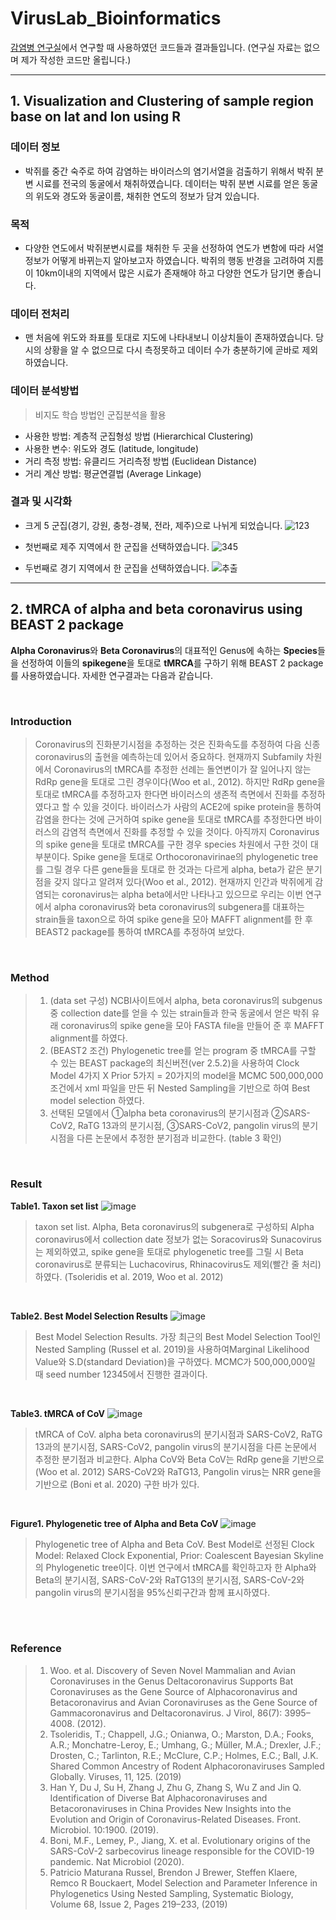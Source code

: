 VirusLab_Bioinformatics
====================================

[감염병 연구실](http://www.msk.or.kr/webzine/201906/html/03.html)에서 연구할 때 사용하였던 코드들과 결과들입니다. (연구실 자료는 없으며 제가 작성한 코드만 올립니다.)

---------------------------------------------------------

 ## 1. Visualization and Clustering of sample region base on lat and lon using R


### 데이터 정보
- 박쥐를 중간 숙주로 하여 감염하는 바이러스의 염기서열을 검출하기 위해서 박쥐 분변 시료를 전국의 동굴에서 채취하였습니다. 데이터는 박쥐 분변 시료를 얻은 동굴의 위도와 경도와 동굴이름, 채취한 연도의 정보가 담겨 있습니다.

### 목적
- 다양한 연도에서 박쥐분변시료를 채취한 두 곳을 선정하여 연도가 변함에 따라 서열정보가 어떻게 바뀌는지 알아보고자 하였습니다. 박쥐의 행동 반경을 고려하여 지름이 10km이내의 지역에서 많은 시료가 존재해야 하고 다양한 연도가 담기면 좋습니다.

### 데이터 전처리

- 맨 처음에 위도와 좌표를 토대로 지도에 나타내보니 이상치들이 존재하였습니다. 당시의 상황을 알 수 없으므로 다시 측정못하고 데이터 수가 충분하기에 곧바로 제외하였습니다.  

### 데이터 분석방법

> 비지도 학습 방법인 군집분석을 활용

- 사용한 방법: 계층적 군집형성 방법 (Hierarchical Clustering)
- 사용한 변수: 위도와 경도 (latitude, longitude)
- 거리 측정 방법: 유클리드 거리측정 방법 (Euclidean Distance)
- 거리 계산 방법: 평균연결법 (Average Linkage)

### 결과 및 시각화
- 크게 5 군집(경기, 강원, 충청-경북, 전라, 제주)으로 나뉘게 되었습니다.
![123](https://user-images.githubusercontent.com/70703320/107883172-b6bec100-6f30-11eb-967e-597a5d3ef219.jpg)

- 첫번째로 제주 지역에서 한 군집을 선택하였습니다.
![345](https://user-images.githubusercontent.com/70703320/107883174-b9211b00-6f30-11eb-92ef-0bd1ef4607fc.jpg)

- 두번째로 경기 지역에서 한 군집을 선택하였습니다.
![추출](https://user-images.githubusercontent.com/70703320/107883173-b7efee00-6f30-11eb-9653-cb24c6127c0b.jpg)

-----------------------------------------------------

 ## 2. tMRCA of alpha and beta coronavirus using BEAST 2 package

**Alpha Coronavirus**와 **Beta Coronavirus**의 대표적인 Genus에 속하는 **Species**들을 선정하여 이들의 **spikegene**을 토대로 **tMRCA**를 구하기 위해 BEAST 2 package를 사용하였습니다. 자세한 연구결과는 다음과 같습니다.

<br/>

### Introduction
> Coronavirus의 진화분기시점을 추정하는 것은 진화속도를 추정하여 다음 신종 coronavirus의 출현을 예측하는데 있어서 중요하다. 현재까지 Subfamily 차원에서 Coronavirus의 tMRCA를 추정한 선례는 돌연변이가 잘 일어나지 않는 RdRp gene을 토대로 그린 경우이다(Woo et al., 2012). 하지만 RdRp gene을 토대로 tMRCA를 추정하고자 한다면 바이러스의 생존적 측면에서 진화를 추정하였다고 할 수 있을 것이다. 바이러스가 사람의 ACE2에 spike protein을 통하여 감염을 한다는 것에 근거하여 spike gene을 토대로 tMRCA를 추정한다면 바이러스의 감염적 측면에서 진화를 추정할 수 있을 것이다. 아직까지 Coronavirus의 spike gene을 토대로 tMRCA를 구한 경우 species 차원에서 구한 것이 대부분이다. Spike gene을 토대로 Orthocoronavirinae의 phylogenetic tree를 그릴 경우 다른 gene들을 토대로 한 것과는 다르게 alpha, beta가 같은 분기 점을 갖지 않다고 알려져 있다(Woo et al., 2012). 현재까지 인간과 박쥐에게 감염되는 coronavirus는 alpha beta에서만 나타나고 있으므로 우리는 이번 연구에서 alpha coronavirus와 beta coronavirus의 subgenera를 대표하는 strain들을 taxon으로 하여 spike gene을 모아 MAFFT alignment를 한 후 BEAST2 package를 통하여 tMRCA를 추정하여 보았다.

<br/>

### Method
> 1.	(data set 구성) NCBI사이트에서 alpha, beta coronavirus의 subgenus 중 collection date를 얻을 수 있는 strain들과 한국 동굴에서 얻은 박쥐 유래 coronavirus의 spike gene을 모아 FASTA file을 만들어 준 후 MAFFT alignment를 하였다.
> 2.	(BEAST2 조건) Phylogenetic tree를 얻는 program 중 tMRCA를 구할 수 있는 BEAST package의 최신버전(ver 2.5.2)을 사용하여 Clock Model 4가지 X Prior 5가지 = 20가지의 model을 MCMC 500,000,000조건에서 xml 파일을 만든 뒤 Nested Sampling을 기반으로 하여 Best model selection 하였다.
> 3.	선택된 모델에서 ①alpha beta coronavirus의 분기시점과 ②SARS-CoV2, RaTG 13과의 분기시점, ③SARS-CoV2, pangolin virus의 분기시점을 다른 논문에서 추정한 분기점과 비교한다. (table 3 확인)

<br/>

 ### Result

**Table1. Taxon set list**
![image](https://user-images.githubusercontent.com/70703320/107933429-11ecc400-6fc2-11eb-93e3-13111143af7a.png)
> taxon set list. Alpha, Beta coronavirus의 subgenera로 구성하되 Alpha coronavirus에서 collection date 정보가 없는 Soracovirus와 Sunacovirus는 제외하였고, spike gene을 토대로 phylogenetic tree를 그릴 시 Beta coronavirus로 분류되는 Luchacovirus, Rhinacovirus도 제외(빨간 줄 처리)하였다. (Tsoleridis et al. 2019, Woo et al. 2012)

<br/>

**Table2. Best Model Selection Results**
![image](https://user-images.githubusercontent.com/70703320/107933436-14e7b480-6fc2-11eb-8d67-402818f67229.png)
> Best Model Selection Results. 가장 최근의 Best Model Selection Tool인 Nested Sampling (Russel et al. 2019)을 사용하여Marginal Likelihood Value와 S.D(standard Deviation)을 구하였다. MCMC가 500,000,000일 때 seed number 12345에서 진행한 결과이다. 

<br/>

**Table3. tMRCA of CoV**
![image](https://user-images.githubusercontent.com/70703320/107933945-c4248b80-6fc2-11eb-8ee3-fad7d5770c54.png)
> tMRCA of CoV. alpha beta coronavirus의 분기시점과 SARS-CoV2, RaTG 13과의 분기시점, SARS-CoV2, pangolin virus의 분기시점을 다른 논문에서 추정한 분기점과 비교한다. Alpha CoV와 Beta CoV는 RdRp gene을 기반으로 (Woo et al. 2012) SARS-CoV2와 RaTG13, Pangolin virus는 NRR gene을 기반으로 (Boni et al. 2020) 구한 바가 있다.

<br/>

**Figure1. Phylogenetic tree of Alpha and Beta CoV**
![image](https://user-images.githubusercontent.com/70703320/102921416-b1fd0400-44cf-11eb-8a10-b639b7b13ee3.png)
> Phylogenetic tree of Alpha and Beta CoV. Best Model로 선정된 Clock Model: Relaxed Clock Exponential, Prior: Coalescent Bayesian Skyline의 Phylogenetic tree이다. 이번 연구에서 tMRCA를 확인하고자 한 Alpha와 Beta의 분기시점, SARS-CoV-2와 RaTG13의 분기시점, SARS-CoV-2와 pangolin virus의 분기시점을 95%신뢰구간과 함께 표시하였다.

<br/>
<br/>

### Reference
> 1.	Woo. et al. Discovery of Seven Novel Mammalian and Avian Coronaviruses in the Genus Deltacoronavirus Supports Bat Coronaviruses as the Gene Source of Alphacoronavirus and Betacoronavirus and Avian Coronaviruses as the Gene Source of Gammacoronavirus and Deltacoronavirus. J Virol, 86(7): 3995–4008. (2012).
> 2.	Tsoleridis, T.; Chappell, J.G.; Onianwa, O.; Marston, D.A.; Fooks, A.R.; Monchatre-Leroy, E.; Umhang, G.; Müller, M.A.; Drexler, J.F.; Drosten, C.; Tarlinton, R.E.; McClure, C.P.; Holmes, E.C.; Ball, J.K. Shared Common Ancestry of Rodent Alphacoronaviruses Sampled Globally. Viruses, 11, 125. (2019)
> 3.	Han Y, Du J, Su H, Zhang J, Zhu G, Zhang S, Wu Z and Jin Q. Identification of Diverse Bat Alphacoronaviruses and Betacoronaviruses in China Provides New Insights into the Evolution and Origin of Coronavirus-Related Diseases. Front. Microbiol. 10:1900. (2019).
> 4.	Boni, M.F., Lemey, P., Jiang, X. et al. Evolutionary origins of the SARS-CoV-2 sarbecovirus lineage responsible for the COVID-19 pandemic. Nat Microbiol (2020).
> 5.	Patricio Maturana Russel, Brendon J Brewer, Steffen Klaere, Remco R Bouckaert, Model Selection and Parameter Inference in Phylogenetics Using Nested Sampling, Systematic Biology, Volume 68, Issue 2, Pages 219–233, (2019)

 
